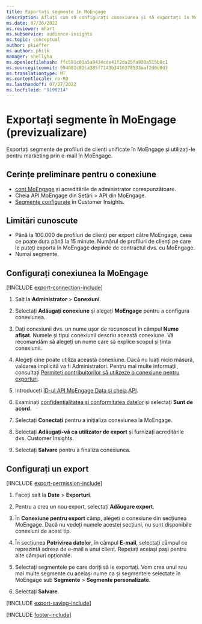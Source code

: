 ```yaml
---
title: Exportați segmente în MoEngage
description: Aflați cum să configurați conexiunea și să exportați în MoEngage.
ms.date: 07/26/2022
ms.reviewer: mhart
ms.subservice: audience-insights
ms.topic: conceptual
author: pkieffer
ms.author: philk
manager: shellyha
ms.openlocfilehash: ffc591c01a5a9434cde41f2da25fa930a515b8c1
ms.sourcegitcommit: 594081c82ca385f7143b3416378533aaf2d6d0d3
ms.translationtype: MT
ms.contentlocale: ro-RO
ms.lasthandoff: 07/27/2022
ms.locfileid: "9199214"
---
```

# <a name="export-segments-to-moengage-preview"></a>Exportați segmente în MoEngage (previzualizare)

Exportați segmente de profiluri de clienți unificate în MoEngage și utilizați-le pentru marketing prin e-mail în MoEngage.

## <a name="prerequisites-for-a-connection"></a>Cerințe preliminare pentru o conexiune

- [cont MoEngage](https://www.moengage.com/) și acreditările de administrator corespunzătoare.
- Cheia API MoEngage din Setări > API din MoEngage.
- [Segmente configurate](segments.md) în Customer Insights.

## <a name="known-limitations"></a>Limitări cunoscute

- Până la 100.000 de profiluri de clienți per export către MoEngage, ceea ce poate dura până la 15 minute. Numărul de profiluri de clienți pe care le puteți exporta în MoEngage depinde de contractul dvs. cu MoEngage.
- Numai segmente.

## <a name="set-up-connection-to-moengage"></a>Configurați conexiunea la MoEngage

[!INCLUDE [export-connection-include](includes/export-connection-admn.md)]

1. Salt la **Administrator** > **Conexiuni**.

1. Selectați **Adăugați conexiune** și alegeți **MoEngage** pentru a configura conexiunea.

1. Dați conexiunii dvs. un nume ușor de recunoscut în câmpul **Nume afișat**. Numele și tipul conexiunii descriu această conexiune. Vă recomandăm să alegeți un nume care să explice scopul și ținta conexiunii.

1. Alegeți cine poate utiliza această conexiune. Dacă nu luați nicio măsură, valoarea implicită va fi Administratori. Pentru mai multe informații, consultați [Permiteți contribuitorilor să utilizeze o conexiune pentru exporturi](connections.md#allow-contributors-to-use-a-connection-for-exports).

1. Introduceți [ID-ul API MoEngage Data și cheia API](https://developers.moengage.com/hc/articles/4404674776724-Overview#:~:text=Navigate%20to%20Settings%20%3E%20APIs%20%3E%20DATA,ID%20Password%20%2D%20DATA%20API%20KEY).

1. Examinați [confidențialitatea și conformitatea datelor](connections.md#data-privacy-and-compliance) și selectați **Sunt de acord**.

1. Selectați **Conectați** pentru a inițializa conexiunea la MoEngage.

1. Selectați **Adăugați-vă ca utilizator de export** și furnizați acreditările dvs. Customer Insights.

1. Selectați **Salvare** pentru a finaliza conexiunea.

## <a name="configure-an-export"></a>Configurați un export

[!INCLUDE [export-permission-include](includes/export-permission.md)]

1. Faceți salt la **Date** > **Exporturi**.

1. Pentru a crea un nou export, selectați **Adăugare export**.

1. În **Conexiune pentru export** câmp, alegeți o conexiune din secțiunea MoEngage. Dacă nu vedeți numele acestei secțiuni, nu sunt disponibile conexiuni de acest tip.

1. În secțiunea **Potrivirea datelor**, în câmpul **E-mail**, selectați câmpul ce reprezintă adresa de e-mail a unui client. Repetați aceiași pași pentru alte câmpuri opționale.

1. Selectați segmentele pe care doriți să le exportați. Vom crea unul sau mai multe segmente cu același nume ca și segmentele selectate în MoEngage sub **Segmente** > **Segmente personalizate**.

1. Selectați **Salvare**.

[!INCLUDE [export-saving-include](includes/export-saving.md)]

[!INCLUDE [footer-include](includes/footer-banner.md)]
